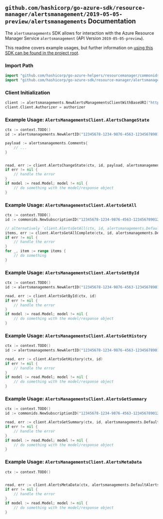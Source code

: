
## `github.com/hashicorp/go-azure-sdk/resource-manager/alertsmanagement/2019-05-05-preview/alertsmanagements` Documentation

The `alertsmanagements` SDK allows for interaction with the Azure Resource Manager Service `alertsmanagement` (API Version `2019-05-05-preview`).

This readme covers example usages, but further information on [using this SDK can be found in the project root](https://github.com/hashicorp/go-azure-sdk/tree/main/docs).

### Import Path

```go
import "github.com/hashicorp/go-azure-helpers/resourcemanager/commonids"
import "github.com/hashicorp/go-azure-sdk/resource-manager/alertsmanagement/2019-05-05-preview/alertsmanagements"
```


### Client Initialization

```go
client := alertsmanagements.NewAlertsManagementsClientWithBaseURI("https://management.azure.com")
client.Client.Authorizer = authorizer
```


### Example Usage: `AlertsManagementsClient.AlertsChangeState`

```go
ctx := context.TODO()
id := alertsmanagements.NewAlertID("12345678-1234-9876-4563-123456789012", "alertIdValue")

payload := alertsmanagements.Comments{
	// ...
}


read, err := client.AlertsChangeState(ctx, id, payload, alertsmanagements.DefaultAlertsChangeStateOperationOptions())
if err != nil {
	// handle the error
}
if model := read.Model; model != nil {
	// do something with the model/response object
}
```


### Example Usage: `AlertsManagementsClient.AlertsGetAll`

```go
ctx := context.TODO()
id := commonids.NewSubscriptionID("12345678-1234-9876-4563-123456789012")

// alternatively `client.AlertsGetAll(ctx, id, alertsmanagements.DefaultAlertsGetAllOperationOptions())` can be used to do batched pagination
items, err := client.AlertsGetAllComplete(ctx, id, alertsmanagements.DefaultAlertsGetAllOperationOptions())
if err != nil {
	// handle the error
}
for _, item := range items {
	// do something
}
```


### Example Usage: `AlertsManagementsClient.AlertsGetById`

```go
ctx := context.TODO()
id := alertsmanagements.NewAlertID("12345678-1234-9876-4563-123456789012", "alertIdValue")

read, err := client.AlertsGetById(ctx, id)
if err != nil {
	// handle the error
}
if model := read.Model; model != nil {
	// do something with the model/response object
}
```


### Example Usage: `AlertsManagementsClient.AlertsGetHistory`

```go
ctx := context.TODO()
id := alertsmanagements.NewAlertID("12345678-1234-9876-4563-123456789012", "alertIdValue")

read, err := client.AlertsGetHistory(ctx, id)
if err != nil {
	// handle the error
}
if model := read.Model; model != nil {
	// do something with the model/response object
}
```


### Example Usage: `AlertsManagementsClient.AlertsGetSummary`

```go
ctx := context.TODO()
id := commonids.NewSubscriptionID("12345678-1234-9876-4563-123456789012")

read, err := client.AlertsGetSummary(ctx, id, alertsmanagements.DefaultAlertsGetSummaryOperationOptions())
if err != nil {
	// handle the error
}
if model := read.Model; model != nil {
	// do something with the model/response object
}
```


### Example Usage: `AlertsManagementsClient.AlertsMetaData`

```go
ctx := context.TODO()


read, err := client.AlertsMetaData(ctx, alertsmanagements.DefaultAlertsMetaDataOperationOptions())
if err != nil {
	// handle the error
}
if model := read.Model; model != nil {
	// do something with the model/response object
}
```
